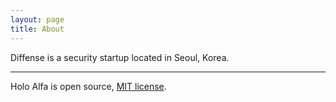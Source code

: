 ```yaml
---
layout: page
title: About
---
```


Diffense is a security startup located in Seoul, Korea. 

---

Holo Alfa is open source, [MIT license](http://opensource.org/licenses/MIT).
